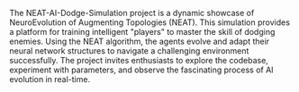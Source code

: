 The NEAT-AI-Dodge-Simulation project is a dynamic showcase of NeuroEvolution of Augmenting Topologies (NEAT). This simulation provides a platform for training intelligent "players" to master the skill of dodging enemies. Using the NEAT algorithm, the agents evolve and adapt their neural network structures to navigate a challenging environment successfully. The project invites enthusiasts to explore the codebase, experiment with parameters, and observe the fascinating process of AI evolution in real-time.

